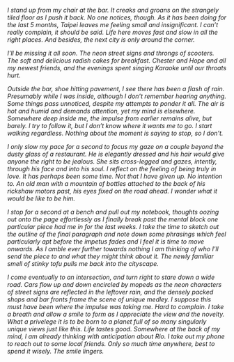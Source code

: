  *I stand up from my chair at the bar. It creaks and groans on the strangely tiled floor as I push it back. No one notices, though. As it has been doing for the last 5 months, Taipei leaves me feeling small and insignificant. I can’t really complain, it should be said. Life here moves fast and slow in all the right places. And besides, the next city is only around the corner.*

*I’ll be missing it all soon. The neon street signs and throngs of scooters. The soft and delicious radish cakes for breakfast. Chester and Hope and all my newest friends, and the evenings spent singing Karaoke until our throats hurt.*  

*Outside the bar, shoe hitting pavement, I see there has been a flash of rain. Presumably while I was inside, although I don’t remember hearing anything. Some things pass unnoticed, despite my attempts to ponder it all. The air is hot and humid and demands attention, yet my mind is elsewhere.  Somewhere deep inside me, the impulse from earlier remains alive, but barely. I try to follow it, but I don’t know where it wants me to go. I start walking regardless. Nothing about the moment is saying to stop, so I don’t.*  

*I only slow my pace for a second to focus my gaze on a couple beyond the dusty glass of a restaurant. He is elegantly dressed and his hair would give anyone the right to be jealous. She sits cross-legged and gazes, intently, through his face and into his soul. I reflect on the feeling of being truly in love. It has perhaps been some time. Not that I have given up. No intention to. An old man with a mountain of bottles attached to the back of his rickshaw motors past, his eyes fixed on the road ahead. I wonder what it would be like to be him.*

*I stop for a second at a bench and pull out my notebook, thoughts oozing out onto the page effortlessly as I finally break past the mental block one particular piece had me in for the last weeks. I take the time to sketch out the outline of the final paragraph and note down some phrasings which feel particularly apt before the impetus fades and I feel it is time to move onwards. As I amble ever further towards nothing I am thinking of who I'll send the piece to and what they might think about it. The newly familiar smell of stinky tofu pulls me back into the cityscape.*

*I come eventually to an intersection, and turn right to stare down a wide road. Cars flow up and down encircled by mopeds as the neon characters of street signs are reflected in the leftover rain, and the densely packed shops and bar fronts frame the scene of unique medley. I suppose this must have been where the impulse was taking me. Hard to complain. I take a breath and allow a smile to form as I appreciate the view and the novelty. What a privelege it is to be born to a planet full of so many singularly unique views just like this. Life tastes good. Somewhere at the back of my mind, I am already thinking with anticipation about Rio. I take out my phone to reach out to some local friends. Only so much time anywhere, best to spend it wisely. The smile lingers.*